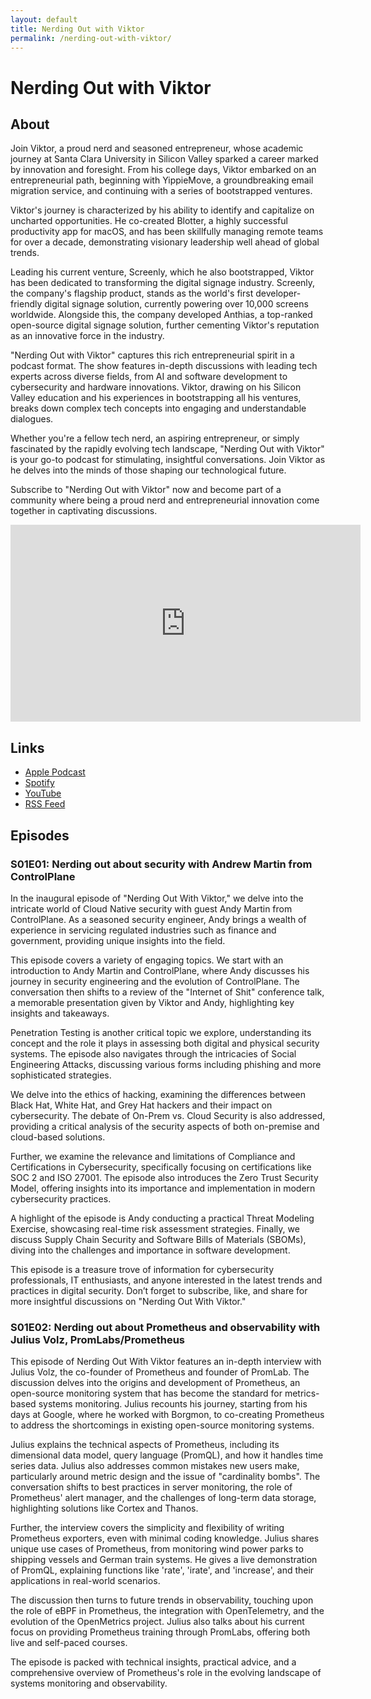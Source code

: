 ```yaml
---
layout: default
title: Nerding Out with Viktor
permalink: /nerding-out-with-viktor/
---
```


# Nerding Out with Viktor

## About

Join Viktor, a proud nerd and seasoned entrepreneur, whose academic journey at Santa Clara University in Silicon Valley sparked a career marked by innovation and foresight. From his college days, Viktor embarked on an entrepreneurial path, beginning with YippieMove, a groundbreaking email migration service, and continuing with a series of bootstrapped ventures.

Viktor's journey is characterized by his ability to identify and capitalize on uncharted opportunities. He co-created Blotter, a highly successful productivity app for macOS, and has been skillfully managing remote teams for over a decade, demonstrating visionary leadership well ahead of global trends.

Leading his current venture, Screenly, which he also bootstrapped, Viktor has been dedicated to transforming the digital signage industry. Screenly, the company's flagship product, stands as the world's first developer-friendly digital signage solution, currently powering over 10,000 screens worldwide. Alongside this, the company developed Anthias, a top-ranked open-source digital signage solution, further cementing Viktor's reputation as an innovative force in the industry.

"Nerding Out with Viktor" captures this rich entrepreneurial spirit in a podcast format. The show features in-depth discussions with leading tech experts across diverse fields, from AI and software development to cybersecurity and hardware innovations. Viktor, drawing on his Silicon Valley education and his experiences in bootstrapping all his ventures, breaks down complex tech concepts into engaging and understandable dialogues.

Whether you're a fellow tech nerd, an aspiring entrepreneur, or simply fascinated by the rapidly evolving tech landscape, "Nerding Out with Viktor" is your go-to podcast for stimulating, insightful conversations. Join Viktor as he delves into the minds of those shaping our technological future.

Subscribe to "Nerding Out with Viktor" now and become part of a community where being a proud nerd and entrepreneurial innovation come together in captivating discussions.

<iframe width="560" height="315" src="https://www.youtube.com/embed/PXHmgoPrmG4?si=Z1Gq8g6cgJ25JuYu" title="YouTube video player" frameborder="0" allow="accelerometer; autoplay; clipboard-write; encrypted-media; gyroscope; picture-in-picture; web-share" allowfullscreen></iframe>

## Links

- [Apple Podcast](https://podcasts.apple.com/us/podcast/nerding-out-with-viktor/id1722663295)
- [Spotify](https://podcasters.spotify.com/pod/show/nerding-out-with-viktor)
- [YouTube](https://www.youtube.com/@nerdingoutwithviktor)
- [RSS Feed](https://podcast.nerdingoutwithviktor.com/podcast_feed.xml)

## Episodes

### S01E01: Nerding out about security with Andrew Martin from ControlPlane

In the inaugural episode of "Nerding Out With Viktor," we delve into the intricate world of Cloud Native security with guest Andy Martin from ControlPlane. As a seasoned security engineer, Andy brings a wealth of experience in servicing regulated industries such as finance and government, providing unique insights into the field.

This episode covers a variety of engaging topics. We start with an introduction to Andy Martin and ControlPlane, where Andy discusses his journey in security engineering and the evolution of ControlPlane. The conversation then shifts to a review of the "Internet of Shit" conference talk, a memorable presentation given by Viktor and Andy, highlighting key insights and takeaways.

Penetration Testing is another critical topic we explore, understanding its concept and the role it plays in assessing both digital and physical security systems. The episode also navigates through the intricacies of Social Engineering Attacks, discussing various forms including phishing and more sophisticated strategies.

We delve into the ethics of hacking, examining the differences between Black Hat, White Hat, and Grey Hat hackers and their impact on cybersecurity. The debate of On-Prem vs. Cloud Security is also addressed, providing a critical analysis of the security aspects of both on-premise and cloud-based solutions.

Further, we examine the relevance and limitations of Compliance and Certifications in Cybersecurity, specifically focusing on certifications like SOC 2 and ISO 27001. The episode also introduces the Zero Trust Security Model, offering insights into its importance and implementation in modern cybersecurity practices.

A highlight of the episode is Andy conducting a practical Threat Modeling Exercise, showcasing real-time risk assessment strategies. Finally, we discuss Supply Chain Security and Software Bills of Materials (SBOMs), diving into the challenges and importance in software development.

This episode is a treasure trove of information for cybersecurity professionals, IT enthusiasts, and anyone interested in the latest trends and practices in digital security. Don’t forget to subscribe, like, and share for more insightful discussions on "Nerding Out With Viktor."

### S01E02: Nerding out about Prometheus and observability with Julius Volz, PromLabs/Prometheus

This episode of Nerding Out With Viktor features an in-depth interview with Julius Volz, the co-founder of Prometheus and founder of PromLab. The discussion delves into the origins and development of Prometheus, an open-source monitoring system that has become the standard for metrics-based systems monitoring. Julius recounts his journey, starting from his days at Google, where he worked with Borgmon, to co-creating Prometheus to address the shortcomings in existing open-source monitoring systems.

Julius explains the technical aspects of Prometheus, including its dimensional data model, query language (PromQL), and how it handles time series data. Julius also addresses common mistakes new users make, particularly around metric design and the issue of "cardinality bombs". The conversation shifts to best practices in server monitoring, the role of Prometheus' alert manager, and the challenges of long-term data storage, highlighting solutions like Cortex and Thanos.

Further, the interview covers the simplicity and flexibility of writing Prometheus exporters, even with minimal coding knowledge. Julius shares unique use cases of Prometheus, from monitoring wind power parks to shipping vessels and German train systems. He gives a live demonstration of PromQL, explaining functions like 'rate', 'irate', and 'increase', and their applications in real-world scenarios.

The discussion then turns to future trends in observability, touching upon the role of eBPF in Prometheus, the integration with OpenTelemetry, and the evolution of the OpenMetrics project. Julius also talks about his current focus on providing Prometheus training through PromLabs, offering both live and self-paced courses.

The episode is packed with technical insights, practical advice, and a comprehensive overview of Prometheus's role in the evolving landscape of systems monitoring and observability.
